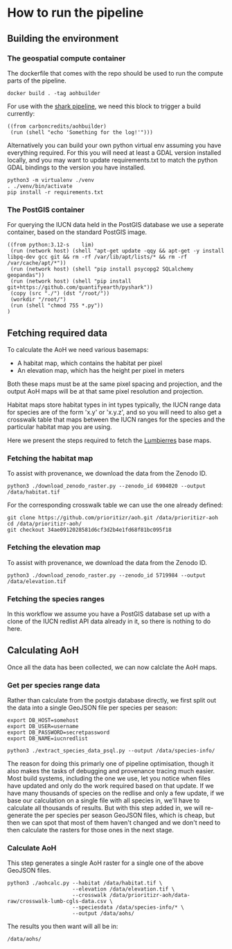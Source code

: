 # How to run the pipeline


## Building the environment

### The geospatial compute container

The dockerfile that comes with the repo should be used to run the compute parts of the pipeline.

```
docker build . -tag aohbuilder
```

For use with the [shark pipeline](https://github.com/quantifyearth/shark), we need this block to trigger a build currently:

```shark-build:aohbuilder
((from carboncredits/aohbuilder)
 (run (shell "echo 'Something for the log!'")))
```

Alternatively you can build your own python virtual env assuming you have everything required. For this you will need at least a GDAL version installed locally, and you may want to update requirements.txt to match the python GDAL bindings to the version you have installed.

```
python3 -m virtualenv ./venv
. ./venv/bin/activate
pip install -r requirements.txt
```

### The PostGIS container

For querying the IUCN data held in the PostGIS database we use a seperate container, based on the standard PostGIS image.

```shark-build:postgis
((from python:3.12-s    lim)
 (run (network host) (shell "apt-get update -qqy && apt-get -y install libpq-dev gcc git && rm -rf /var/lib/apt/lists/* && rm -rf /var/cache/apt/*"))
 (run (network host) (shell "pip install psycopg2 SQLalchemy geopandas"))
 (run (network host) (shell "pip install git+https://github.com/quantifyearth/pyshark"))
 (copy (src "./") (dst "/root/"))
 (workdir "/root/")
 (run (shell "chmod 755 *.py"))
)
```

## Fetching required data

To calculate the AoH we need various basemaps:

* A habitat map, which contains the habitat per pixel
* An elevation map, which has the height per pixel in meters

Both these maps must be at the same pixel spacing and projection, and the output AoH maps will be at that same pixel resolution and projection.

Habitat maps store habitat types in int types typically, the IUCN range data for species are of the form 'x.y' or 'x.y.z', and so you will need to also get a crosswalk table that maps between the IUCN ranges for the species and the particular habitat map you are using.

Here we present the steps required to fetch the [Lumbierres](https://zenodo.org/records/6904020) base maps.

### Fetching the habitat map

To assist with provenance, we download the data from the Zenodo ID.

```shark-run:aohbuilder
python3 ./download_zenodo_raster.py --zenodo_id 6904020 --output /data/habitat.tif
```

For the corresponding crosswalk table we can use the one already defined:

```shark-run:aohbuilder
git clone https://github.com/prioritizr/aoh.git /data/prioritizr-aoh
cd /data/prioritizr-aoh/
git checkout 34ae0912028581d6cf3d2b4e1fd68f81bc095f18
```

### Fetching the elevation map

To assist with provenance, we download the data from the Zenodo ID.

```shark-run:aohbuilder
python3 ./download_zenodo_raster.py --zenodo_id 5719984 --output /data/elevation.tif
```

### Fetching the species ranges

In this workflow we assume you have a PostGIS database set up with a clone of the IUCN redlist API data already in it, so there is nothing to do here.

## Calculating AoH

Once all the data has been collected, we can now calclate the AoH maps.

### Get per species range data

Rather than calculate from the postgis database directly, we first split out the data into a single GeoJSON file per species per season:

```shark-run:postgis
export DB_HOST=somehost
export DB_USER=username
export DB_PASSWORD=secretpassword
export DB_NAME=iucnredlist

python3 ./extract_species_data_psql.py --output /data/species-info/
```

The reason for doing this primarly one of pipeline optimisation, though it also makes the tasks of debugging and provenance tracing much easier. Most build systems, including the one we use, let you notice when files have updated and only do the work required based on that update. If we have many thousands of species on the redlise and only a few update, if we base our calculation on a single file with all species in, we'll have to calculate all thousands of results. But with this step added in, we will re-generate the per species per season GeoJSON files, which is cheap, but then we can spot that most of them haven't changed and we don't need to then calculate the rasters for those ones in the next stage.


### Calculate AoH

This step generates a single AoH raster for a single one of the above GeoJSON files.

```shark-run:aohbuilder
python3 ./aohcalc.py --habitat /data/habitat.tif \
                     --elevation /data/elevation.tif \
                     --crosswalk /data/prioritizr-aoh/data-raw/crosswalk-lumb-cgls-data.csv \
                     --speciesdata /data/species-info/* \
                     --output /data/aohs/
```

The results you then want will all be in:

```shark-publish
/data/aohs/
```
